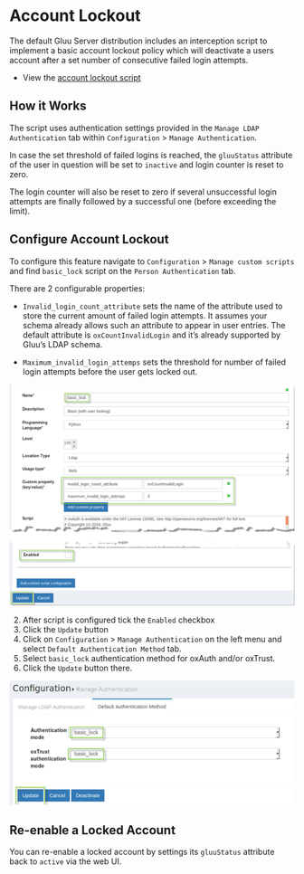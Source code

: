 # Account Lockout

The default Gluu Server distribution includes an interception script to implement a basic account lockout policy which will deactivate a users account after a set number of consecutive failed login attempts.

- View the [account lockout script](https://github.com/GluuFederation/oxAuth/blob/master/Server/integrations/basic.lock.account/BasicLockAccountExternalAuthenticator.py)

## How it Works
The script uses authentication settings provided in the `Manage LDAP Authentication` tab within `Configuration` > `Manage Authentication`. 

In case the set threshold of failed logins is reached, the `gluuStatus` attribute of the user in question will be set to `inactive` and login counter is reset to zero. 

The login counter will also be reset to zero if several unsuccessful login attempts are finally followed by a successful one (before exceeding the limit). 

## Configure Account Lockout
To configure this feature navigate to `Configuration` > `Manage custom scripts` and find `basic_lock` script on the `Person Authentication` tab. 

There are 2 configurable properties:

- `Invalid_login_count_attribute` sets the name of the attribute used to store the current amount of failed login attempts. It assumes your schema already allows such an attribute to appear in user entries. The default attribute is `oxCountInvalidLogin` and it’s already supported by Gluu’s LDAP schema.

- `Maximum_invalid_login_attemps` sets the threshold for number of failed login attempts before the user gets locked out.
 
![acct-update](../img/admin-guide/user/acct-lockout-config.png)   
  
2. After script is configured tick the `Enabled` checkbox 
3. Click the `Update` button 
4. Click on `Configuration` > `Manage Authentication` on the left menu and select `Default Authentication Method` tab. 
5. Select `basic_lock` authentication method for oxAuth and/or oxTrust.
6. Click the `Update` button there.
   
![acct-update](../img/admin-guide/user/acct-lockout-update.png)    

## Re-enable a Locked Account
You can re-enable a locked account by settings its `gluuStatus` attribute back to `active` via the web UI.
